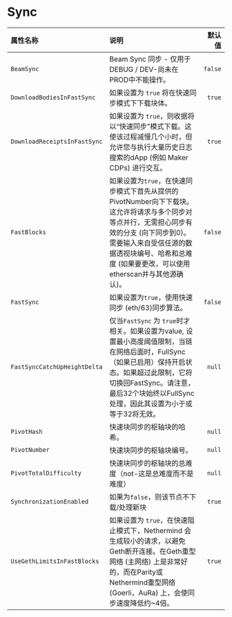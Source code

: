 # Sync

| 属性名称 | 说明 | 默认值 |
| :--- | :--- | ---: |
| `BeamSync` | Beam Sync 同步 - 仅用于DEBUG / DEV-尚未在PROD中不能操作。 | `false` |
| `DownloadBodiesInFastSync` | 如果设置为 `true` 将在快速同步模式下下载块体。 | `true` |
| `DownloadReceiptsInFastSync` | 如果设置为 `true`，则收据将以“快速同步”模式下载。这使该过程减慢几个小时，但允许您与执行大量历史日志搜索的dApp \(例如 Maker CDPs\) 进行交互。 | `true` |
| `FastBlocks` | 如果设置为`true`，在快速同步模式下首先从提供的PivotNumber向下下载块。这允许将请求与多个同步对等点并行，无需担心同步有效的分支 \(向下同步到0\)。需要输入来自受信任源的数据透视块编号、哈希和总难度 \(如果要更改，可以使用etherscan并与其他源确认\)。 | `false` |
| `FastSync` | 如果设置为`true`，使用快速同步 \(eth/63\)同步算法。 | `false` |
| `FastSyncCatchUpHeightDelta` | 仅当`FastSync` 为 `true`时才相关。如果设置为value, 设置最小高度阈值限制，当链在网络后面时，FullSync（如果已启用）保持开启状态。如果超过此限制，它将切换回FastSync。请注意，最后32个块始终以FullSync处理，因此其设置为小于或等于32将无效。 | `null` |
| `PivotHash` | 快速块同步的枢轴块的哈希。 | `null` |
| `PivotNumber` | 快速块同步的枢轴块编号。 | `null` |
| `PivotTotalDifficulty` | 快速块同步的枢轴块的总难度（not-这是总难度而不是难度） | `null` |
| `SynchronizationEnabled` | 如果为`false`，则该节点不下载/处理新块 | `true` |
| `UseGethLimitsInFastBlocks` | 如果设置为 `true`，在快速阻止模式下，Nethermind 会生成较小的请求，以避免Geth断开连接。在Geth重型网络 \(主网络\) 上是非常好的，而在Parity或Nethermind重型网络\(Goerli，AuRa\) 上，会使同步速度降低约~4倍。 | `true` |

